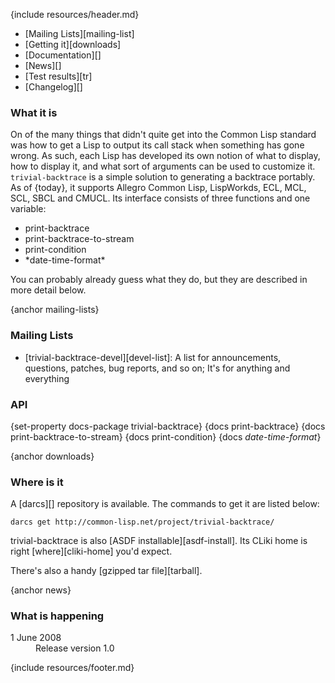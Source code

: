 {include resources/header.md}

<div class="contents">
<div class="system-links">

  * [Mailing Lists][mailing-list]
  * [Getting it][downloads]
  * [Documentation][]
  * [News][]
  * [Test results][tr]
  * [Changelog][]

</div>
<div class="system-description">

### What it is

On of the many things that didn't quite get into the Common
Lisp standard was how to get a Lisp to output its call stack
when something has gone wrong. As such, each Lisp has
developed its own notion of what to display, how to display
it, and what sort of arguments can be used to customize it.
`trivial-backtrace` is a simple solution to generating a
backtrace portably. As of {today}, it supports Allegro Common
Lisp, LispWorkds, ECL, MCL, SCL, SBCL and CMUCL. Its
interface consists of three functions and one variable:

 * print-backtrace
 * print-backtrace-to-stream
 * print-condition
 * \*date-time-format\*

You can probably already guess what they do, but they are
described in more detail below.

{anchor mailing-lists}

### Mailing Lists

  * [trivial-backtrace-devel][devel-list]: A list for
    announcements, questions, patches, bug reports, and so
    on; It's for anything and everything

### API

{set-property docs-package trivial-backtrace}
{docs print-backtrace}
{docs print-backtrace-to-stream}
{docs print-condition}
{docs *date-time-format*}

{anchor downloads}

### Where is it

A [darcs][] repository is available. The commands to get it are
listed below:

    darcs get http://common-lisp.net/project/trivial-backtrace/

trivial-backtrace is also [ASDF installable][asdf-install].
Its CLiki home is right [where][cliki-home] you'd expect.

There's also a handy [gzipped tar file][tarball].


{anchor news}

### What is happening

<dl>
<dt>1 June 2008</dt>
<dd>Release version 1.0
    </dd>
    </dl>
</div>
</div>

{include resources/footer.md}

